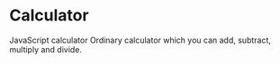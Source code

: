 # Calculator
JavaScript calculator
Ordinary calculator which you can add, subtract, multiply and divide.
